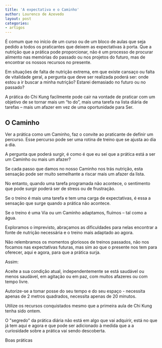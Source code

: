 ```yaml
---
title: 'A expectativa e o Caminho'
author: Lourenco de Azevedo
layout: post
categories:
- artigos
---
```

É comum que no início de um curso ou de um bloco de aulas que seja pedido a todos os praticantes que deixem as expectativas à porta. Que a nutrição que a prática pode proporcionar, não é um processo de procurar alimento nas memórias do passado ou nos projetos do futuro, mas de encontrar os nossos recursos no presente.

Em situações de falta de nutrição extrema, em que existe cansaço ou falta de vitalidade geral, a pergunta que deve ser realizada poderá ser: onde estou a ir buscar a minha nutrição? Estarei demasiado no futuro ou no passado?

A prática do Chi Kung facilmente pode cair na vontade de praticar com um objetivo de se tornar mais um “to do”, mais uma tarefa na lista diária de tarefas &#8211; mais um afazer em vez de uma oportunidade para Ser.

## O Caminho

Ver a prática como um Caminho, faz o convite ao praticante de definir um percurso. Esse percurso pode ser uma rotina de treino que se ajusta ao dia a dia.

A pergunta que poderá surgir, é como é que eu sei que a prática está a ser um Caminho ou mais um afazer?

Se cada passo que damos no nosso Caminho nos trás nutrição, esta sensação pode ser muito semelhante a riscar mais um afazer da lista.

No entanto, quando uma tarefa programada não acontece, o sentimento que pode surgir poderá ser de stress ou de frustração.

Se o treino é mais uma tarefa e tem uma carga de expectativas, é essa a sensação que surge quando a prática não acontece.

Se o treino é uma Via ou um Caminho adaptamos, fluímos &#8211; tal como a água.

Exploramos o imprevisto, abraçamos as dificuldades para nelas encontrar a fonte de nutrição necessária e o treino mais adaptado ao agora. 

Não relembramos os momentos gloriosos de treinos passados, não nos focamos nas expectativas futuras, mas sim ao que o presente nos tem para oferecer, aqui e agora, para que a prática surja.

Assim:

Aceite a sua condição atual, independentemente se está saudável ou menos saudável, em agitação ou em paz, com muitos afazeres ou com tempo livre.

Autorize-se a tomar posse do seu tempo e do seu espaço - necessita apenas de 2 metros quadrados, necessita apenas de 20 minutos. 

Utilize os recursos conquistados mesmo que a primeira aula de Chi Kung tenha sido ontem.

O "segredo" da prática diária não está em algo que vai adquirir, está no que já tem aqui e agora e que pode ser adicionado à medida que a a curiosidade sobre a prática vai sendo descoberta. 

Boas práticas
